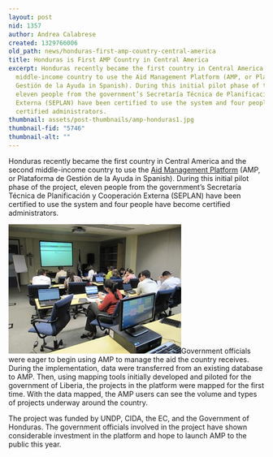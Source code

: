 ```yaml
---
layout: post
nid: 1357
author: Andrea Calabrese
created: 1329766006
old_path: news/honduras-first-amp-country-central-america
title: Honduras is First AMP Country in Central America
excerpt: Honduras recently became the first country in Central America and the second
  middle-income country to use the Aid Management Platform (AMP, or Plataforma de
  Gestión de la Ayuda in Spanish). During this initial pilot phase of the project,
  eleven people from the government’s Secretaría Técnica de Planificación y Cooperación
  Externa (SEPLAN) have been certified to use the system and four people have become
  certified administrators.
thumbnail: assets/post-thumbnails/amp-honduras1.jpg
thumbnail-fid: "5746"
thumbnail-alt: ""
---
```


Honduras recently became the first country in Central America and the second middle-income country to use the [Aid Management Platform](http://amp.developmentgateway.org/) (AMP, or Plataforma de Gestión de la Ayuda in Spanish). During this initial pilot phase of the project, eleven people from the government’s Secretaría Técnica de Planificación y Cooperación Externa (SEPLAN) have been certified to use the system and four people have become certified administrators.

![](/assets/post-images/amp-honduras2.jpg)Government officials were eager to begin using AMP to manage the aid the country receives. During the implementation, data were transferred from an existing database to AMP. Then, using mapping tools initially developed and piloted for the government of Liberia, the projects in the platform were mapped for the first time. With the data mapped, the AMP users can see the volume and types of projects underway around the country.

The project was funded by UNDP, CIDA, the EC, and the Government of Honduras. The government officials involved in the project have shown considerable investment in the platform and hope to launch AMP to the public this year.
